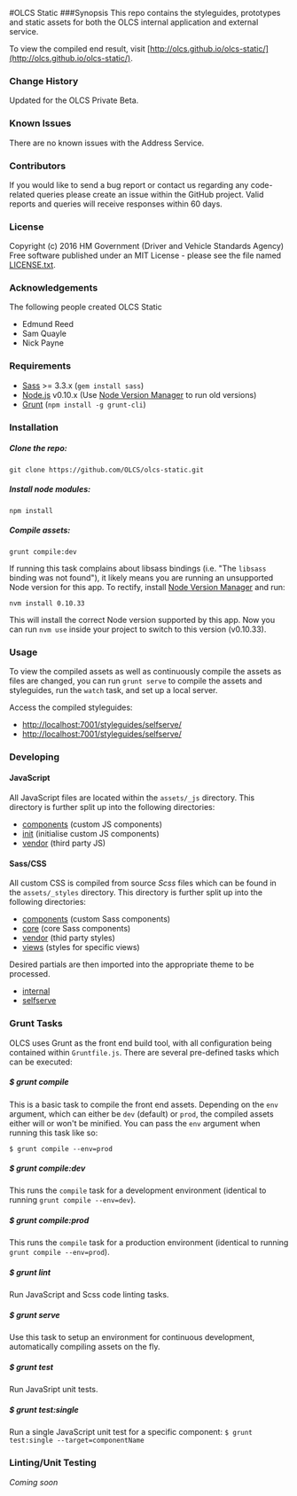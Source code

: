 #OLCS Static
###Synopsis
This repo contains the styleguides, prototypes and static assets for both the OLCS internal application and external service.

To view the compiled end result, visit [http://olcs.github.io/olcs-static/](http://olcs.github.io/olcs-static/).

### Change History 
Updated for the OLCS Private Beta.

### Known Issues 
There are no known issues with the Address Service.

### Contributors 
If you would like to send a bug report or contact us regarding any code-related queries please create an issue within the GitHub project. Valid reports and queries will receive responses within 60 days.

### License 
Copyright (c) 2016 HM Government (Driver and Vehicle Standards Agency) 
Free software published under an MIT License - please see the file named [LICENSE.txt](./LICENSE.txt). 

### Acknowledgements 
The following people created OLCS Static 
* Edmund Reed
* Sam Quayle
* Nick Payne

### Requirements

* [Sass](http://sass-lang.com/) >= 3.3.x (`gem install sass`)
* [Node.js](https://nodejs.org/en/) v0.10.x (Use [Node Version Manager](https://github.com/creationix/nvm) to run old versions)
* [Grunt](http://gruntjs.com/) (`npm install -g grunt-cli`)

### Installation

##### Clone the repo:

```
git clone https://github.com/OLCS/olcs-static.git
```

##### Install node modules:

```
npm install
```

##### Compile assets:

```
grunt compile:dev
```

If running this task complains about libsass bindings (i.e. "The `libsass` binding was not found"), it likely means you are running an unsupported Node version for this app. To rectify, install [Node Version Manager](https://github.com/creationix/nvm/) and run:

```
nvm install 0.10.33
```

This will install the correct Node version supported by this app. Now you can run `nvm use` inside your project to switch to this version (v0.10.33).

### Usage

To view the compiled assets as well as continuously compile the assets as files are changed, you can run `grunt serve` to compile the assets and styleguides, run the `watch` task, and set up a local server.

Access the compiled styleguides: 

* [http://localhost:7001/styleguides/selfserve/](http://localhost:7001/styleguides/selfserve/)
* [http://localhost:7001/styleguides/selfserve/](http://localhost:7001/styleguides/internal/)

### Developing

#### JavaScript

All JavaScript files are located within the `assets/_js` directory. This directory is further split up into the following directories:

* [components](./tree/develop/assets/_js/components) (custom JS components)
* [init](./tree/develop/assets/_js/init) (initialise custom JS components)
* [vendor](./tree/develop/assets/_js/vendor) (third party JS)

#### Sass/CSS

All custom CSS is compiled from source *Scss* files which can be found in the `assets/_styles` directory. This directory is further split up into the following directories:

* [components](./tree/develop/assets/_styles/components) (custom Sass components)
* [core](./tree/develop/assets/_styles/core) (core Sass components)
* [vendor](./tree/develop/assets/_styles/vendor) (thid party styles)
* [views](./tree/develop/assets/_styles/views) (styles for specific views)

Desired partials are then imported into the appropriate theme to be processed. 

* [internal](./blob/develop/assets/_styles/themes/internal.scss)
* [selfserve](./blob/develop/assets/_styles/themes/selfserve.scss)

### Grunt Tasks

OLCS uses Grunt as the front end build tool, with all configuration being contained within `Gruntfile.js`. There are several pre-defined tasks which can be executed:

##### $ grunt compile

This is a basic task to compile the front end assets. Depending on the `env` argument, which can either be `dev` (default) or `prod`, the compiled assets either will or won't be minified. You can pass the `env` argument when running this task like so:

```
$ grunt compile --env=prod
```

##### $ grunt compile:dev

This runs the `compile` task for a development environment (identical to running `grunt compile --env=dev`).

##### $ grunt compile:prod

This runs the `compile` task for a production environment (identical to running `grunt compile --env=prod`).

##### $ grunt lint

Run JavaScript and Scss code linting tasks.

##### $ grunt serve

Use this task to setup an environment for continuous development, automatically compiling assets on the fly. 

##### $ grunt test

Run JavaSript unit tests.

##### $ grunt test:single

Run a single JavaScript unit test for a specific component: `$ grunt test:single --target=componentName`

### Linting/Unit Testing

*Coming soon*
